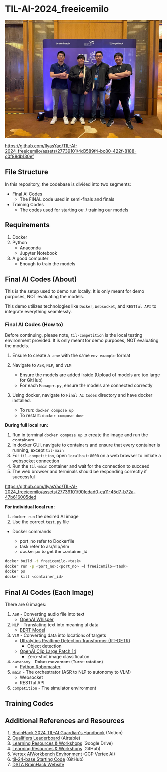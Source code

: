 # TIL-AI-2024_freeicemilo

<p align="center">
    <img src="Photos/Team.jpg" style="width:600px;"/>
</p>

<!-- Turret Demo Video -->

https://github.com/IlyasYao/TIL-AI-2024_freeicemilo/assets/27739101/4d3589f4-bc80-422f-8188-c0f88db130ef

## File Structure

In this repository, the codebase is divided into two segments:

-   Final AI Codes
    -   The FINAL code used in semi-finals and finals
-   Training Codes
    -   The codes used for starting out / training our models

## Requirements

1. Docker
2. Python
    - Anaconda
    - Jupyter Notebook
3. A good computer
    - Enough to train the models

## Final AI Codes (About)

This is the setup used to demo run locally. It is only meant for demo purposes, NOT evaluating the models.

This demo utilizes technologies like `Docker`, `Websocket`, and `RESTful API` to integrate everything seamlessly.

### Final AI Codes (How to)

Before continuing, please note, `til-competition` is the local testing environment provided. It is only meant for demo purposes, NOT evaluating the models.

1. Ensure to create a `.env` with the same `env example` format
2. Navigate to `ASR`, `NLP`, and `VLM`

    - Ensure the models are added inside (Upload of models are too large for GitHub)
    - For each `Manager.py`, ensure the models are connected correctly

3. Using docker, navigate to `Final AI Codes` directory and have docker installed.

    - To run: `docker compose up`
    - To restart: `docker compose down`

**During full local run:**

1. Run in terminal `docker compose up` to create the image and run the containers
2. In docker GUI, navigate to containers and ensure that every container is running, except `til-main`
3. For `til-competition`, open `localhost:8000` on a web browser to initiate a websocket connection
4. Run the `til-main` container and wait for the connection to succeed
5. The web browser and terminals should be responding correctly if successful

https://github.com/IlyasYao/TIL-AI-2024_freeicemilo/assets/27739101/901edad0-ea11-45d7-b72a-47b616005ded

**For individual local run:**

1. `docker run` the desired AI image
2. Use the correct `test.py` file

-   Docker commands

    -   port_no refer to Dockerfile
    -   task refer to asr/nlp/vlm
    -   docker ps to get the container_id

```bash
docker build -t freeicemilo-<task> .
docker run -p <port_no>:<port_no> -d freeicemilo-<task>
docker ps
docker kill <container_id>
```

## Final AI Codes (Each Image)

There are 6 images:

1. `ASR` - Converting audio file into text
    - [OpenAI Whisper](https://openai.com/index/whisper/)
2. `NLP` - Translating text into meaningful data
    - [BERT Model](https://huggingface.co/docs/transformers/en/model_doc/bert)
3. `VLM` - Converting data into locations of targets
    - [Ultralytics Realtime Detection Transformer (RT-DETR)](https://docs.ultralytics.com/models/rtdetr/)
        - Object detection
    - [OpenAI Clip Large Patch 14](https://huggingface.co/openai/clip-vit-large-patch14)
        - Zero-shot image classification
4. `autonomy` - Robot movement (Turret rotation)
    - [Python Robomaster](https://robomaster-dev.readthedocs.io/en/latest/introduction.html)
5. `main` - The orchestrator (ASR to NLP to autonomy to VLM)
    - Websocket
    - RESTful API
6. `competition` - The simulator environment

## Training Codes

## Additional References and Resources

1.  [BrainHack 2024 TIL-AI Guardian's Handbook](https://tribegroup.notion.site/BrainHack-2024-TIL-AI-Guardian-s-Handbook-c5d4ec3c3bd04b0db0329884c220791f) (Notion)
2.  [Qualifiers Leaderboard](https://airtable.com/appeN9J5OcPmfLzgf/shraBC7z4ZCYss9LD) (Airtable)
3.  [Learning Resources & Workshops](https://drive.google.com/drive/folders/1JmeEwQZoqobPmUeSZWrvR5Inrw6NJ8Kr) (Google Drive)
4.  [Learning Resources & Workshops](https://github.com/TIL-24/til-24-curriculum/) (GitHub)
5.  [Vertex AIWorkbench Environment](https://console.cloud.google.com/vertex-ai/workbench/instances?project=dsta-angelhack) (GCP Vertex AI)
6.  [til-24-base Starting Code](https://github.com/TIL-24/til-24-base/) (GitHub)
7.  [DSTA BrainHack Website](https://www.dstabrainhack.com/showcase-programme)
